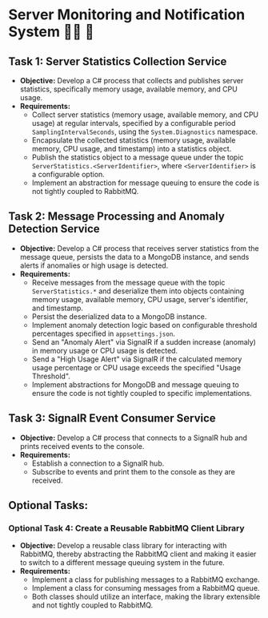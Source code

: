 # Server Monitoring and Notification System 🕵🏼 🚨

## **Task 1: Server Statistics Collection Service**

- **Objective:** Develop a C# process that collects and publishes server statistics, specifically memory usage, available memory, and CPU usage.
- **Requirements:**
    - Collect server statistics (memory usage, available memory, and CPU usage) at regular intervals, specified by a configurable period `SamplingIntervalSeconds`, using the `System.Diagnostics` namespace.
    - Encapsulate the collected statistics (memory usage, available memory, CPU usage, and timestamp) into a statistics object.
    - Publish the statistics object to a message queue under the topic `ServerStatistics.<ServerIdentifier>`, where `<ServerIdentifier>` is a configurable option.
    - Implement an abstraction for message queuing to ensure the code is not tightly coupled to RabbitMQ.

## **Task 2: Message Processing and Anomaly Detection Service**

- **Objective:** Develop a C# process that receives server statistics from the message queue, persists the data to a MongoDB instance, and sends alerts if anomalies or high usage is detected.
- **Requirements:**
    - Receive messages from the message queue with the topic `ServerStatistics.*` and deserialize them into objects containing memory usage, available memory, CPU usage, server's identifier, and timestamp.
    - Persist the deserialized data to a MongoDB instance.
    - Implement anomaly detection logic based on configurable threshold percentages specified in `appsettings.json`.
    - Send an "Anomaly Alert" via SignalR if a sudden increase (anomaly) in memory usage or CPU usage is detected.
    - Send a "High Usage Alert" via SignalR if the calculated memory usage percentage or CPU usage exceeds the specified "Usage Threshold".
    - Implement abstractions for MongoDB and message queuing to ensure the code is not tightly coupled to specific implementations.
 
## **Task 3: SignalR Event Consumer Service**

- **Objective:** Develop a C# process that connects to a SignalR hub and prints received events to the console.
- **Requirements:**
    - Establish a connection to a SignalR hub.
    - Subscribe to events and print them to the console as they are received.
 

## **Optional Tasks:**

### **Optional Task 4: Create a Reusable RabbitMQ Client Library**

- **Objective:** Develop a reusable class library for interacting with RabbitMQ, thereby abstracting the RabbitMQ client and making it easier to switch to a different message queuing system in the future.
- **Requirements:**
    - Implement a class for publishing messages to a RabbitMQ exchange.
    - Implement a class for consuming messages from a RabbitMQ queue.
    - Both classes should utilize an interface, making the library extensible and not tightly coupled to RabbitMQ.
